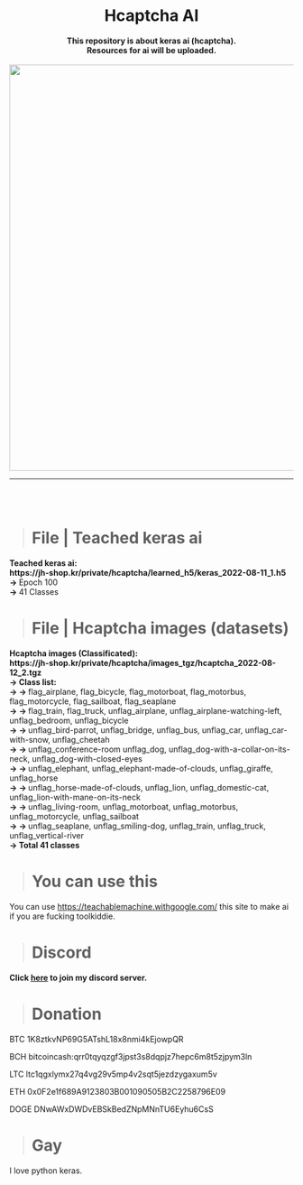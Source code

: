 <h1 align="center">Hcaptcha AI</h1>

<p align='center'>
  <b>This repository is about keras ai (hcaptcha).</b><br>
  <b>Resources for ai will be uploaded.</b><br>
  <br>
  <img src='https://cdn.discordapp.com/attachments/930627015399317564/1007618967151587399/banner-1544x500.png?size=4096' style="width: 75vw;">
</p>

----

<br><br>

> # File | Teached keras ai

<p>
  <b>Teached keras ai:</b><br>
  <b>https://jh-shop.kr/private/hcaptcha/learned_h5/keras_2022-08-11_1.h5</b><br>
  <b> -> </b>Epoch 100<br>
  <b> -> </b>41 Classes
</p>

> # File | Hcaptcha images (datasets)

<p>
  <b>Hcaptcha images (Classificated):</b><br>
  <b>https://jh-shop.kr/private/hcaptcha/images_tgz/hcaptcha_2022-08-12_2.tgz</b><br>
  <b> -> Class list:</b><br>
  <b> -> -> </b>flag_airplane, flag_bicycle, flag_motorboat, flag_motorbus, flag_motorcycle, flag_sailboat, flag_seaplane<br>
  <b> -> -> </b>flag_train, flag_truck, unflag_airplane, unflag_airplane-watching-left, unflag_bedroom, unflag_bicycle<br>
  <b> -> -> </b>unflag_bird-parrot, unflag_bridge, unflag_bus, unflag_car, unflag_car-with-snow, unflag_cheetah<br>
  <b> -> -> </b>unflag_conference-room unflag_dog, unflag_dog-with-a-collar-on-its-neck, unflag_dog-with-closed-eyes<br>
  <b> -> -> </b>unflag_elephant, unflag_elephant-made-of-clouds, unflag_giraffe, unflag_horse<br>
  <b> -> -> </b>unflag_horse-made-of-clouds, unflag_lion, unflag_domestic-cat, unflag_lion-with-mane-on-its-neck<br>
  <b> -> -> </b>unflag_living-room, unflag_motorboat, unflag_motorbus, unflag_motorcycle, unflag_sailboat<br>
  <b> -> -> </b>unflag_seaplane, unflag_smiling-dog, unflag_train, unflag_truck, unflag_vertical-river<br>
  <b> -> Total 41 classes</b>
</p>

> # You can use this

You can use https://teachablemachine.withgoogle.com/ this site to make ai if you are fucking toolkiddie.

> # Discord

<p>
  <b>Click <a href="https://jh-shop.kr/discord">here</a> to join my discord server.</b>
</p>

> # Donation

BTC 1K8ztkvNP69G5ATshL18x8nmi4kEjowpQR<br>

BCH bitcoincash:qrr0tqyqzgf3jpst3s8dqpjz7hepc6m8t5zjpym3ln<br>

LTC ltc1qgxlymx27q4vg29v5mp4v2sqt5jezdzygaxum5v

ETH 0x0F2e1f689A9123803B001090505B2C2258796E09<br>

DOGE DNwAWxDWDvEBSkBedZNpMNnTU6Eyhu6CsS

> # Gay

I love python keras.<br>
